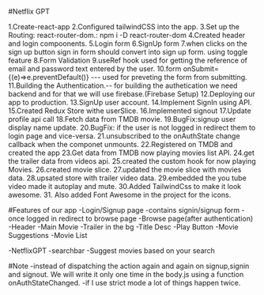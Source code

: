 #Netflix GPT

1.Create-react-app
2.Configured tailwindCSS into the app.
3.Set up the Routing: react-router-dom.: npm i -D react-router-dom
4.Created header and login compoonents.
5.Login form
6.SignUp form
7.when clicks on the sign up button sign in form should convert into sign up form. using toggle feature
8.Form Validation
9.useRef hook used for getting the reference of email and password text entered by the user.
10.form onSubmit= {(e)=>e.preventDefault()} --- used for preveting the form from submitting.
11.Building the Authentication.-- for building the authetication we need backend and for that we will use firebase.(Firebase Setup)
12.Deploying our app to production.
13.SignUp user account.
14.Implement SignIn using API.
15.Created Redux Store withe userSlice.
16.Implemented signout
17.Update profile api call
18.Fetch data from TMDB movie.
19.BugFix:signup user display name update.
20.BugFix: if the user is not logged in redirect them to login page and vice-versa.
21.unsubscribed to the onAuthState change callback when the componet unmounts.
22.Registered on TMDB and created the app
23.Get data from TMDB now playing movies list API.
24.get the trailer data from videos api.
25.created the custom hook for now playing Movies.
26.created movie slice.
27.updated the movie slice with movies data.
28.upsated store with trailer video data.
29.embedded the you tube video made it autoplay and mute.
30.Added TailwindCss to make it look awesome. 31. Also added Font Awesome in the project for the icons.

#Features of our app
-Login/Signup page
-contains signin/signup form
-once logged in redirect to browse page
-Browse page(after authentication)
-Header
-Main Movie
-Trailer in the bg
-Title Desc
-Play Button
-Movie Suggestions
-Movie List

-NetflixGPT
-searchbar
-Suggest movies based on your search

#Note
-instead of dispatching the action again and again on signup,signin and signout. We will write it only one time in the body.js using a function onAuthStateChanged.
-if I use strict mode a lot of things happen twice.

